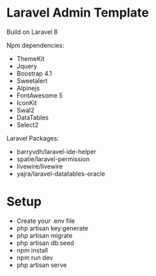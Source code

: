 # Laravel Admin Template
Build on Laravel 8

Npm dependencies:
- ThemeKit
- Jquery
- Boostrap 4.1
- Sweetalert
- Alpinejs
- FontAwesome 5
- IconKit
- Swal2
- DataTables
- Select2

Laravel Packages:
- barryvdh/laravel-ide-helper
- spatie/laravel-permission
- livewire/livewire
- yajra/laravel-datatables-oracle

# Setup
- Create your .env file
- php artisan key:generate
- php artisan migrate
- php artisan db:seed
- npm install
- npm run dev
- php artisan serve
